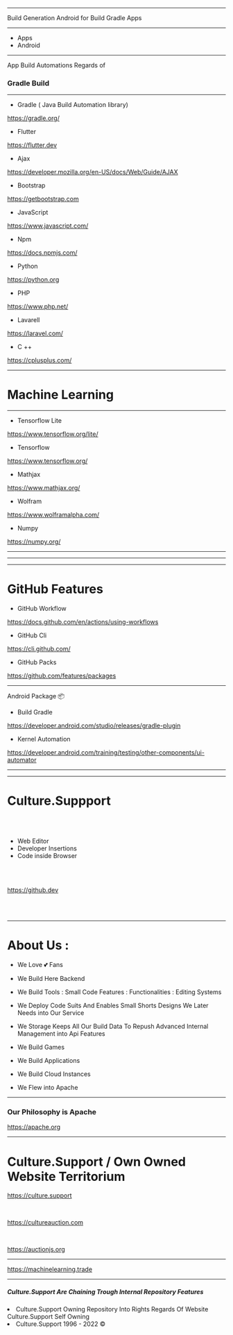 
----------------

Build Generation Android for Build Gradle Apps 

--------

- Apps 
- Android


----

App Build Automations Regards of <h3> Gradle Build </h3>

-----

- Gradle ( Java Build Automation library)

https://gradle.org/

- Flutter 

https://flutter.dev

- Ajax

https://developer.mozilla.org/en-US/docs/Web/Guide/AJAX

- Bootstrap

https://getbootstrap.com

- JavaScript

https://www.javascript.com/

- Npm 

https://docs.npmjs.com/

- Python

https://python.org

- PHP

https://www.php.net/

- Lavarell

https://laravel.com/

- C ++


https://cplusplus.com/


-----
 
<h1> Machine Learning </h1>

<hr>

- Tensorflow Lite

https://www.tensorflow.org/lite/

- Tensorflow

https://www.tensorflow.org/

- Mathjax 

https://www.mathjax.org/

- Wolfram 

https://www.wolframalpha.com/


- Numpy

https://numpy.org/

---
---
---

<H1> GitHub Features </h1>

- GitHub Workflow

https://docs.github.com/en/actions/using-workflows

- GitHub Cli

https://cli.github.com/

- GitHub Packs


https://github.com/features/packages

------

Android Package 📦

- Build Gradle


https://developer.android.com/studio/releases/gradle-plugin

- Kernel Automation


https://developer.android.com/training/testing/other-components/ui-automator


-----------------


<hr>
<h1> Culture.Suppport </h1>
<br>
<br>

- Web Editor 
- Developer Insertions 
- Code inside Browser

<br>
<br>

https://github.dev


<br>
<br>

<hr>

<h1> About Us : </h1>

- We Love 💕 Fans

- We Build Here Backend 
- We Build Tools : Small Code Features : Functionalities : Editing Systems 
- We Deploy Code Suits And Enables Small Shorts Designs We Later Needs into Our Service
- We Storage Keeps All Our Build Data To Repush Advanced Internal Management into Api Features
- We Build Games
- We Build Applications
- We Build Cloud Instances 
- We Flew into Apache 

<hr>

<h3> Our Philosophy is Apache </h3>

https://apache.org

<hr>


<h1>  Culture.Support / Own Owned Website Territorium  </h1>


https://culture.support

<br>

https://cultureauction.com

<br>

https://auctionjs.org

<hr> 

https://machinelearning.trade

<hr>



<h5>  Culture.Support Are Chaining Trough Internal Repository Features </h5>

<li> Culture.Support Owning Repository Into Rights Regards Of Website Culture.Support Self Owning </li>

<li> Culture.Support 1996 - 2022 © </li>


